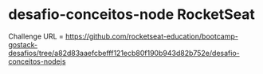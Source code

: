 # desafio-conceitos-node RocketSeat

Challenge URL = https://github.com/rocketseat-education/bootcamp-gostack-desafios/tree/a82d83aaefcbefff121ecb80f190b943d82b752e/desafio-conceitos-nodejs
